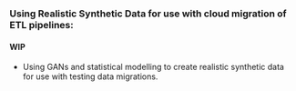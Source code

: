 ### Using Realistic Synthetic Data for use with cloud migration of ETL pipelines:

#### WIP

- Using GANs and statistical modelling to create realistic synthetic data for use with testing data migrations.